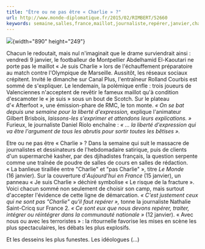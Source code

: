 ```yaml
---
title: "Être ou ne pas être « Charlie » ?"
url: http://www.monde-diplomatique.fr/2015/02/RIMBERT/52660
keywords: semaine,salles,france,maillot,journaliste,repérer,janvier,charlie,sommé,liberté
---
```

![](local/cache-vignettes/L890xH249/charlie-selcuk-f8dff.png?1512015717){width="890" height="249"}

Chacun le redoutait, mais nul n'imaginait que le drame surviendrait ainsi : vendredi 9 janvier, le footballeur de Montpellier Abdelhamid El-Kaoutari ne porte pas le maillot « Je suis Charlie » lors de l'échauffement préparatoire au match contre l'Olympique de Marseille. Aussitôt, les réseaux sociaux crépitent. Invité le dimanche sur Canal Plus, l'entraîneur Rolland Courbis est sommé de s'expliquer. Le lendemain, la polémique enfle : trois joueurs de Valenciennes n'acceptent de revêtir le fameux maillot qu'à condition d'escamoter le « je suis » sous un bout de Scotch. Sur le plateau d'« Afterfoot », une émission-phare de RMC, le ton monte. *« On se bat depuis une semaine pour la liberté d'expression,* explique l'animateur Gilbert Brisbois, *laissons-les s'exprimer et attendons leurs explications. »* Furieux, le journaliste Daniel Riolo enchaîne : *« ... la liberté d'expression qui va être l'argument de tous les abrutis pour sortir toutes les bêtises ».*

Etre ou ne pas être « Charlie » ? Dans la semaine qui suit le massacre de journalistes et dessinateurs de l'hebdomadaire satirique, puis de clients d'un supermarché kasher, par des djihadistes français, la question serpente comme une traînée de poudre de salles de cours en salles de rédaction. « La banlieue tiraillée entre "Charlie" et "pas Charlie" », titre *Le Monde* (16 janvier). Sur la couverture d'*Aujourd'hui en France* (15 janvier), un panneau « Je suis Charlie » déchiré symbolise « Le risque de la fracture ». Voici chacun sommé non seulement de choisir son camp, mais surtout d'accepter l'évidence de cette ligne de démarcation. *« C'est justement ceux qui ne sont pas "Charlie" qu'il faut repérer »,* tonne la journaliste Nathalie Saint-Cricq sur France 2. *« Ce sont eux que nous devons repérer, traiter, intégrer ou réintégrer dans la communauté nationale »* (12 janvier). « Avec nous ou avec les terroristes » : la ritournelle favorise les mises en scène les plus spectaculaires, les débats les plus explosifs.

Et les desseins les plus funestes. Les idéologues (\...)
